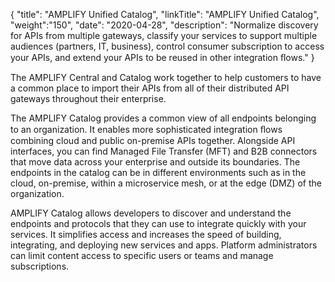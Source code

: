 {
"title": "AMPLIFY Unified Catalog",
"linkTitle": "AMPLIFY Unified Catalog",
"weight":"150",
"date": "2020-04-28",
"description": "Normalize discovery for APIs from multiple gateways, classify your services to support multiple audiences (partners, IT, business), control consumer subscription to access your APIs, and extend your APIs to be reused in other integration ﬂows."
}

The AMPLIFY Central and Catalog work together to help customers to have a common place to import their APIs from all of their distributed API gateways throughout their enterprise.

The AMPLIFY Catalog provides a common view of all endpoints belonging to an organization. It enables more sophisticated integration ﬂows combining cloud and public on-premise APIs together. Alongside API interfaces, you can find Managed File Transfer (MFT) and B2B connectors that move data across your enterprise and outside its boundaries. The endpoints in the catalog can be in different environments such as in the cloud, on-premise, within a microservice mesh, or at the edge (DMZ) of the organization.

AMPLIFY Catalog allows developers to discover and understand the endpoints and protocols that they can use to integrate quickly with your services. It simplifies access and increases the speed of building, integrating, and deploying new services and apps. Platform administrators can limit content access to specific users or teams and manage subscriptions.
